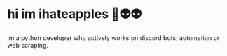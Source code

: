 # hi im ihateapples 👾👽👽

im a python developer who actively works on discord bots, automation or web scraping.
